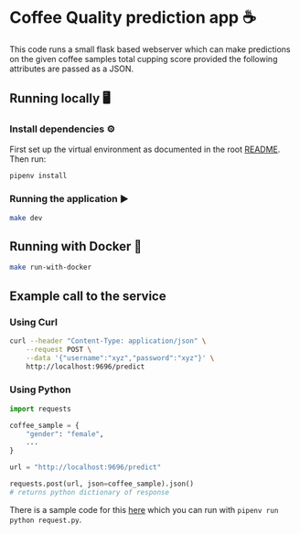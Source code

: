 # Coffee Quality prediction app ☕

This code runs a small flask based webserver which can make predictions on the given coffee samples total cupping score provided the following attributes are passed as a JSON.

## Running locally 🖥️

### Install dependencies ⚙️

First set up the virtual environment as documented in the root [README](../README.md). Then run:

```sh
pipenv install
```

### Running the application ▶️

```sh
make dev
```

## Running with Docker 🐳

```sh
make run-with-docker
```

## Example call to the service

### Using Curl

```sh
curl --header "Content-Type: application/json" \
    --request POST \
    --data '{"username":"xyz","password":"xyz"}' \
    http://localhost:9696/predict

```

### Using Python

```python
import requests

coffee_sample = {
    "gender": "female",
    ...
}

url = "http://localhost:9696/predict"

requests.post(url, json=coffee_sample).json()
# returns python dictionary of response
```

There is a sample code for this [here](./request.py) which you can run with `pipenv run python request.py`.